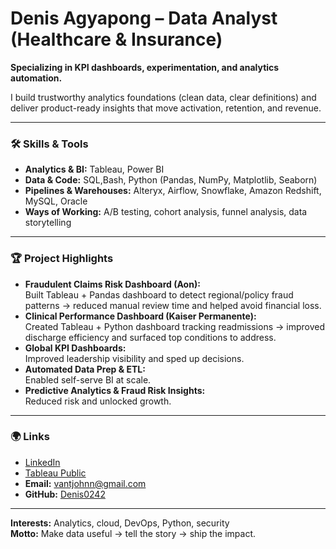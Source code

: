 # Denis Agyapong – Data Analyst (Healthcare & Insurance)

**Specializing in KPI dashboards, experimentation, and analytics automation.**

I build trustworthy analytics foundations (clean data, clear definitions) and deliver product-ready insights that move activation, retention, and revenue.

---

### 🛠️ Skills & Tools

- **Analytics & BI:** Tableau, Power BI  
- **Data & Code:** SQL,Bash, Python (Pandas, NumPy, Matplotlib, Seaborn)  
- **Pipelines & Warehouses:** Alteryx, Airflow, Snowflake, Amazon Redshift, MySQL, Oracle  
- **Ways of Working:** A/B testing, cohort analysis, funnel analysis, data storytelling

---

### 🏆 Project Highlights

- **Fraudulent Claims Risk Dashboard (Aon):**  
  Built Tableau + Pandas dashboard to detect regional/policy fraud patterns → reduced manual review time and helped avoid financial loss.
- **Clinical Performance Dashboard (Kaiser Permanente):**  
  Created Tableau + Python dashboard tracking readmissions → improved discharge efficiency and surfaced top conditions to address.
- **Global KPI Dashboards:**  
  Improved leadership visibility and sped up decisions.
- **Automated Data Prep & ETL:**  
  Enabled self-serve BI at scale.
- **Predictive Analytics & Fraud Risk Insights:**  
  Reduced risk and unlocked growth.

---

### 🌍 Links

- [LinkedIn](https://www.linkedin.com/in/denis-agyapong)
- [Tableau Public](https://public.tableau.com/app/profile/denis.king)
- **Email:** vantjohnn@gmail.com
- **GitHub:** [Denis0242](https://github.com/Denis0242)

---

**Interests:** Analytics, cloud, DevOps, Python, security  
**Motto:** Make data useful → tell the story → ship the impact.

